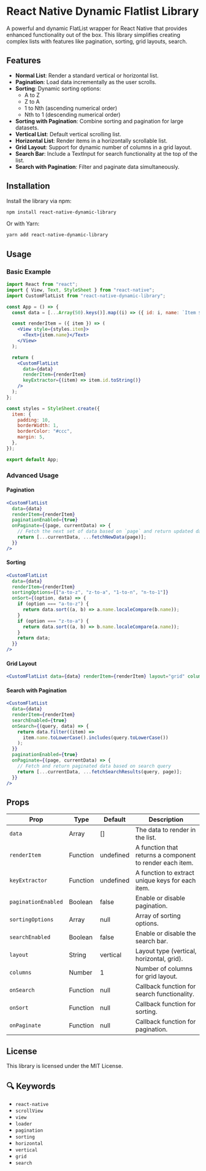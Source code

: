# React Native Dynamic Flatlist Library

A powerful and dynamic FlatList wrapper for React Native that provides enhanced functionality out of the box. This library simplifies creating complex lists with features like pagination, sorting, grid layouts, search.

## Features

- **Normal List**: Render a standard vertical or horizontal list.
- **Pagination**: Load data incrementally as the user scrolls.
- **Sorting**: Dynamic sorting options:
  - A to Z
  - Z to A
  - 1 to Nth (ascending numerical order)
  - Nth to 1 (descending numerical order)
- **Sorting with Pagination**: Combine sorting and pagination for large datasets.
- **Vertical List**: Default vertical scrolling list.
- **Horizontal List**: Render items in a horizontally scrollable list.
- **Grid Layout**: Support for dynamic number of columns in a grid layout.
- **Search Bar**: Include a TextInput for search functionality at the top of the list.
- **Search with Pagination**: Filter and paginate data simultaneously.

## Installation

Install the library via npm:

```sh
npm install react-native-dynamic-library
```

Or with Yarn:

```sh
yarn add react-native-dynamic-library
```

## Usage

### Basic Example

```jsx
import React from "react";
import { View, Text, StyleSheet } from "react-native";
import CustomFlatList from "react-native-dynamic-library";

const App = () => {
  const data = [...Array(50).keys()].map((i) => ({ id: i, name: `Item ${i}` }));

  const renderItem = ({ item }) => (
    <View style={styles.item}>
      <Text>{item.name}</Text>
    </View>
  );

  return (
    <CustomFlatList
      data={data}
      renderItem={renderItem}
      keyExtractor={(item) => item.id.toString()}
    />
  );
};

const styles = StyleSheet.create({
  item: {
    padding: 10,
    borderWidth: 1,
    borderColor: "#ccc",
    margin: 5,
  },
});

export default App;
```

### Advanced Usage

#### Pagination

```jsx
<CustomFlatList
  data={data}
  renderItem={renderItem}
  paginationEnabled={true}
  onPaginate={(page, currentData) => {
    // Fetch the next set of data based on `page` and return updated data
    return [...currentData, ...fetchNewData(page)];
  }}
/>
```

#### Sorting

```jsx
<CustomFlatList
  data={data}
  renderItem={renderItem}
  sortingOptions={["a-to-z", "z-to-a", "1-to-n", "n-to-1"]}
  onSort={(option, data) => {
    if (option === "a-to-z") {
      return data.sort((a, b) => a.name.localeCompare(b.name));
    }
    if (option === "z-to-a") {
      return data.sort((a, b) => b.name.localeCompare(a.name));
    }
    return data;
  }}
/>
```

#### Grid Layout

```jsx
<CustomFlatList data={data} renderItem={renderItem} layout="grid" columns={3} />
```

#### Search with Pagination

```jsx
<CustomFlatList
  data={data}
  renderItem={renderItem}
  searchEnabled={true}
  onSearch={(query, data) => {
    return data.filter((item) =>
      item.name.toLowerCase().includes(query.toLowerCase())
    );
  }}
  paginationEnabled={true}
  onPaginate={(page, currentData) => {
    // Fetch and return paginated data based on search query
    return [...currentData, ...fetchSearchResults(query, page)];
  }}
/>
```

## Props

| Prop                | Type     | Default   | Description                                              |
| ------------------- | -------- | --------- | -------------------------------------------------------- |
| `data`              | Array    | []        | The data to render in the list.                          |
| `renderItem`        | Function | undefined | A function that returns a component to render each item. |
| `keyExtractor`      | Function | undefined | A function to extract unique keys for each item.         |
| `paginationEnabled` | Boolean  | false     | Enable or disable pagination.                            |
| `sortingOptions`    | Array    | null      | Array of sorting options.                                |
| `searchEnabled`     | Boolean  | false     | Enable or disable the search bar.                        |
| `layout`            | String   | vertical  | Layout type (vertical, horizontal, grid).                |
| `columns`           | Number   | 1         | Number of columns for grid layout.                       |
| `onSearch`          | Function | null      | Callback function for search functionality.              |
| `onSort`            | Function | null      | Callback function for sorting.                           |
| `onPaginate`        | Function | null      | Callback function for pagination.                        |

## License

This library is licensed under the MIT License.


## 🔍 **Keywords**

- `react-native`
- `scrollView`
- `view`
- `loader`
- `pagination`
- `sorting`
- `horizontal`
- `vertical`
- `grid`
- `search`

